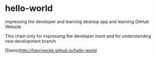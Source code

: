 # hello-world
impressing the developer and learning desktop app and learning GitHub Website

This chain only for impressing the developer more and for understanding new development branch

[Demo]http://hayriyeckk.github.io/hello-world
